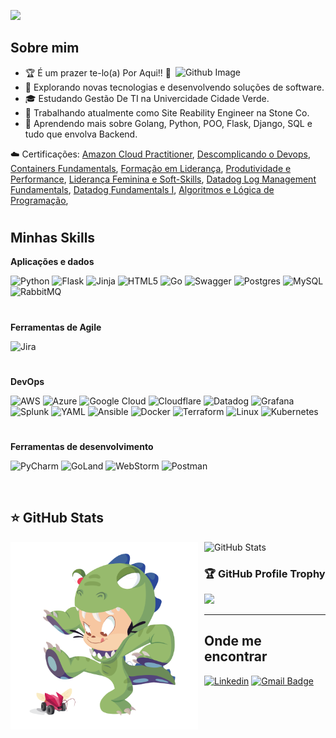 
![](https://komarev.com/ghpvc/?username=anadevtie&color=006bed)

## Sobre mim
- 🏆 É um prazer te-lo(a) Por Aqui!! 👋 <img width="50%" align="right" alt="Github Image" src="https://raw.githubusercontent.com/onimur/.github/master/.resources/git-header.svg" />
- 🤔 Explorando novas tecnologias e desenvolvendo soluções de software.
- 🎓 Estudando Gestão De TI na Univercidade Cidade Verde.
- 💼 Trabalhando atualmente como Site Reability Engineer na Stone Co.
- 🌱 Aprendendo mais sobre Golang, Python, POO, Flask, Django, SQL e tudo que envolva Backend.

☁️ Certificações:
 [Amazon Cloud Practitioner](https://www.credly.com/badges/57e7f661-6275-467d-af0d-8752e0dacb9b/linked_in_profile),
 [Descomplicando o Devops](https://www.credential.net/eac51903-70da-476a-942f-1138b34b1fbb#gs.689qx7),
 [Containers Fundamentals](https://aia.4linux.com.br/pluginfile.php/1/tool_certificate/issues/1703529611/8943877616AS.pdf),
 [Formação em Liderança](https://conquerplus.com.br/certificates/838421ca-a20a-46b3-948c-0ab2ac09828b?enrollment),
 [Produtividade e Performance](https://drive.conqueronline.com.br/CertificadosTeste/Produtividade%20e%20Performance:%20transforme%20metas%20em%20conquistas/1706573399967-00b5ddf1-df66-46d4-a5fa-5d08c93ffcad.jpeg),
 [Liderança Feminina e Soft-Skills](https://www.maismulheres.tech/certificates/0tmnvunl6w),
 [Datadog Log Management Fundamentals](https://www.credly.com/badges/cdda836d-affa-41cc-a128-3dbeb767d5d7/linked_in_profile),
 [Datadog Fundamentals I](https://www.credly.com/badges/a6b6af58-1b30-4a21-9032-870f473882a9/linked_in_profile),
 [Algoritmos e Lógica de Programação](https://udemy-certificate.s3.amazonaws.com/pdf/UC-c06a5d96-7356-4ac0-b5bc-5bac2f729320.pdf),
 

 
 #
 
## Minhas Skills

**Aplicações e dados**

![Python](https://img.shields.io/badge/python-3670A0?style=for-the-badge&logo=python&logoColor=ffdd54)
![Flask](https://img.shields.io/badge/flask-%23000.svg?style=for-the-badge&logo=flask&logoColor=white)
![Jinja](https://img.shields.io/badge/jinja-white.svg?style=for-the-badge&logo=jinja&logoColor=black)
![HTML5](https://img.shields.io/badge/html5-%23E34F26.svg?style=for-the-badge&logo=html5&logoColor=white)
![Go](https://img.shields.io/badge/go-%2300ADD8.svg?style=for-the-badge&logo=go&logoColor=white)
![Swagger](https://img.shields.io/badge/-Swagger-%23Clojure?style=for-the-badge&logo=swagger&logoColor=white)
![Postgres](https://img.shields.io/badge/postgres-%23316192.svg?style=for-the-badge&logo=postgresql&logoColor=white)
![MySQL](https://img.shields.io/badge/mysql-4479A1.svg?style=for-the-badge&logo=mysql&logoColor=white)
![RabbitMQ](https://img.shields.io/badge/Rabbitmq-FF6600?style=for-the-badge&logo=rabbitmq&logoColor=white)

#

**Ferramentas de Agile**

![Jira](https://img.shields.io/badge/jira-%230A0FFF.svg?style=for-the-badge&logo=jira&logoColor=white)

#

**DevOps**

![AWS](https://img.shields.io/badge/AWS-%23FF9900.svg?style=for-the-badge&logo=amazon-aws&logoColor=white)
![Azure](https://img.shields.io/badge/azure-%230072C6.svg?style=for-the-badge&logo=microsoftazure&logoColor=white)
![Google Cloud](https://img.shields.io/badge/GoogleCloud-%234285F4.svg?style=for-the-badge&logo=google-cloud&logoColor=white)
![Cloudflare](https://img.shields.io/badge/Cloudflare-F38020?style=for-the-badge&logo=Cloudflare&logoColor=white)
![Datadog](https://img.shields.io/badge/datadog-%23632CA6.svg?style=for-the-badge&logo=datadog&logoColor=white)
![Grafana](https://img.shields.io/badge/grafana-%23F46800.svg?style=for-the-badge&logo=grafana&logoColor=white)
![Splunk](https://img.shields.io/badge/splunk-%23000000.svg?style=for-the-badge&logo=splunk&logoColor=white)
![YAML](https://img.shields.io/badge/yaml-%23ffffff.svg?style=for-the-badge&logo=yaml&logoColor=151515)
![Ansible](https://img.shields.io/badge/ansible-%231A1918.svg?style=for-the-badge&logo=ansible&logoColor=white)
![Docker](https://img.shields.io/badge/docker-%230db7ed.svg?style=for-the-badge&logo=docker&logoColor=white)
![Terraform](https://img.shields.io/badge/terraform-%235835CC.svg?style=for-the-badge&logo=terraform&logoColor=white)
![Linux](https://img.shields.io/badge/Linux-FCC624?style=for-the-badge&logo=linux&logoColor=black)
![Kubernetes](https://img.shields.io/badge/kubernetes-%23326ce5.svg?style=for-the-badge&logo=kubernetes&logoColor=white)

#

**Ferramentas de desenvolvimento**

![PyCharm](https://img.shields.io/badge/pycharm-143?style=for-the-badge&logo=pycharm&logoColor=black&color=black&labelColor=green)
![GoLand](https://img.shields.io/badge/GoLand-0f0f0f?&style=for-the-badge&logo=goland&logoColor=white)
![WebStorm](https://img.shields.io/badge/webstorm-143?style=for-the-badge&logo=webstorm&logoColor=white&color=black)
![Postman](https://img.shields.io/badge/Postman-FF6C37?style=for-the-badge&logo=postman&logoColor=white)


<br/>

## ⭐ GitHub Stats

![GitHub Stats](https://github-readme-stats.vercel.app/api?username=anadevti&show_icons=true)<img src="https://github.com/SatYu26/SatYu26/blob/master/Assets/dinotocat.png" alt="dinotocat" style="float: left; margin-right: 10px;" width="300px" />

### 🏆 GitHub Profile Trophy

<p align="left">
  <a
    href="https://github.com/anadevti/github-profile-trophy"
    title="repositório de troféus"
  >
    <img
      width="800"
      src="https://github-profile-trophy.vercel.app/?username=anadevti&column=8&theme=nord&no-frame=true&no-bg=true"
    />
  </a>
</p>

---

## Onde me encontrar

[![Linkedin](https://img.shields.io/badge/-anacarolyne-blue?style=flat-square&logo=Linkedin&logoColor=white&link=https://www.linkedin.com/in/ana-carolyne-pereira-de-souza/)](https://www.linkedin.com/in/ana-carolyne-pereira-de-souza/)
[![Gmail Badge](https://img.shields.io/badge/-anacarolayne777@gmail.com-006bed?style=flat-square&logo=Gmail&logoColor=white&link=mailto:anacarolayne777@gmail.com)](mailto:anacarolayne777@gmail.com)
